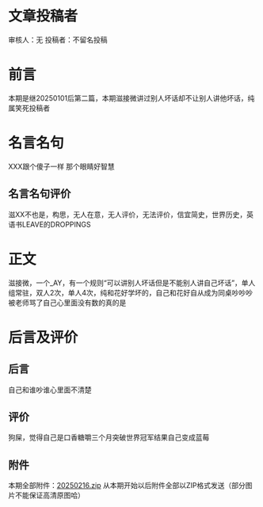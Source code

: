 # 文章投稿者
审核人：无
投稿者：不留名投稿
# 前言
本期是继20250101后第二篇，本期滋接微讲过别人坏话却不让别人讲他坏话，纯属笑死投稿者
# 名言名句
XXX跟个傻子一样
那个眼睛好智慧
## 名言名句评价
滋XX不也是，构思，无人在意，无人评价，无法评价，信宜简史，世界历史，英语书LEAVE的DROPPINGS
# 正文
滋接微，一个_AY，有一个规则“可以讲别人坏话但是不能别人讲自己坏话”，单人组常驻，双人2次，单人4次，纯和花好学坏的，自己和花好自从成为同桌吵吵吵被老师骂了自己心里面没有数的真的是
# 后言及评价
## 后言
自己和谁吵谁心里面不清楚
## 评价
狗屎，觉得自己是口香糖嚼三个月突破世界冠军结果自己变成蓝莓
## 附件
本期全部附件：[20250216.zip](https://github.com/user-attachments/files/18814063/20250216.zip)
从本期开始以后附件全部以ZIP格式发送（部分图片不能保证高清原图哈）

